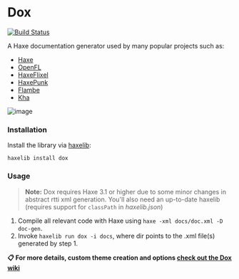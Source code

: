 # Dox
[![Build Status](https://travis-ci.org/HaxeFoundation/dox.svg?branch=master)](https://travis-ci.org/HaxeFoundation/dox)

A Haxe documentation generator used by many popular projects such as:

- [Haxe](http://api.haxe.org/)
- [OpenFL](http://api.openfl.org/)
- [HaxeFlixel](http://api.haxeflixel.com/)
- [HaxePunk](http://haxepunk.com/documentation/api/)
- [Flambe](https://aduros.com/flambe/api/)
- [Kha](http://api.kha.tech/)

![image](https://cloud.githubusercontent.com/assets/576184/17273397/e88ed39a-56b3-11e6-9892-b668258d3fd3.png)

### Installation

Install the library via [haxelib](http://lib.haxe.org/p/dox):
``` 
haxelib install dox 
```

### Usage

> **Note:** Dox requires Haxe 3.1 or higher due to some minor changes in 
abstract rtti xml generation. You'll also need an up-to-date haxelib 
(requires support for `classPath` in _haxelib.json_)

1. Compile all relevant code with Haxe using `haxe -xml docs/doc.xml -D doc-gen`.
2. Invoke `haxelib run dox -i docs`, where dir points to the .xml file(s) generated by step 1.

**:clipboard: For more details, custom theme creation and options [check out the Dox wiki](https://github.com/HaxeFoundation/dox/wiki/)**
